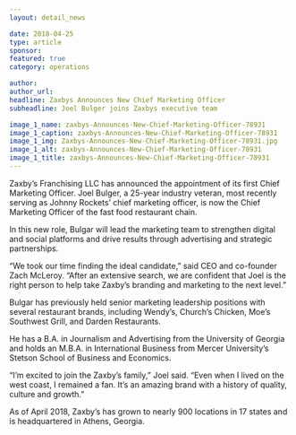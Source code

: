 ```yaml
---
layout: detail_news

date: 2018-04-25
type: article
sponsor:
featured: true
category: operations        

author:  
author_url: 
headline: Zaxbys Announces New Chief Marketing Officer
subheadline: Joel Bulger joins Zaxbys executive team

image_1_name: zaxbys-Announces-New-Chief-Marketing-Officer-78931
image_1_caption: zaxbys-Announces-New-Chief-Marketing-Officer-78931
image_1_img: Zaxbys-Announces-New-Chief-Marketing-Officer-78931.jpg
image_1_alt: zaxbys-Announces-New-Chief-Marketing-Officer-78931
image_1_title: zaxbys-Announces-New-Chief-Marketing-Officer-78931
---
```

	
Zaxby&rsquo;s Franchising LLC has announced the appointment of its first Chief Marketing Officer. Joel Bulger, a 25-year industry veteran, most recently serving as Johnny Rockets&rsquo; chief marketing officer, is now the Chief Marketing Officer of the fast food restaurant chain.

<!--more-->In this new role, Bulgar will lead the marketing team to strengthen digital and social platforms and drive results through advertising and strategic partnerships.

&ldquo;We took our time finding the ideal candidate,&rdquo; said CEO and co-founder Zach McLeroy. &ldquo;After an extensive search, we are confident that Joel is the right person to help take Zaxby&rsquo;s branding and marketing to the next level.&rdquo;

Bulgar has previously held senior marketing leadership positions with several restaurant brands, including Wendy&rsquo;s, Church&rsquo;s Chicken, Moe&rsquo;s Southwest Grill, and Darden Restaurants.

He has a B.A. in Journalism and Advertising from the University of Georgia and holds an M.B.A. in International Business from Mercer University&rsquo;s Stetson School of Business and Economics.

&ldquo;I&rsquo;m excited to join the Zaxby&rsquo;s family,&rdquo; Joel said. &ldquo;Even when I lived on the west coast, I remained a fan. It&rsquo;s an amazing brand with a history of quality, culture and growth.&rdquo;&nbsp;

As of April 2018, Zaxby&rsquo;s has grown to nearly 900 locations in 17 states and is headquartered in Athens, Georgia.